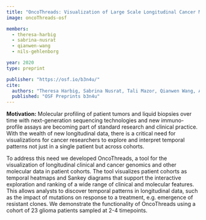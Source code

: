 ```yaml
---
title: "OncoThreads: Visualization of Large Scale Longitudinal Cancer Molecular Data"
image: oncoThreads-osf

members:
  - theresa-harbig
  - sabrina-nusrat
  - qianwen-wang 
  - nils-gehlenborg

year: 2020
type: preprint

publisher: "https://osf.io/b3n4u/"
cite:
  authors: "Theresa Harbig, Sabrina Nusrat, Tali Mazor, Qianwen Wang, Alexander Thomson, Hans Bitter, Ethan Cerami, Nils Gehlenborg"
  published: "OSF Preprints b3n4u"
---
```

<b>Motivation:</b> Molecular profiling of patient tumors and liquid biopsies over time with next-generation sequencing technologies and new immuno-profile assays are becoming part of standard research and clinical practice. With the wealth of new longitudinal data, there is a critical need for visualizations for cancer researchers to explore and interpret temporal patterns not just in a single patient but across cohorts. 

To address this need we developed OncoThreads, a tool for the visualization of longitudinal clinical and cancer genomics and other molecular data in patient cohorts. The tool visualizes patient cohorts as temporal heatmaps and Sankey diagrams that support the interactive exploration and ranking of a wide range of clinical and molecular features. This allows analysts to discover temporal patterns in longitudinal data, such as the impact of mutations on response to a treatment, e.g. emergence of resistant clones. We demonstrate the functionality of OncoThreads using a cohort of 23 glioma patients sampled at 2-4 timepoints.
